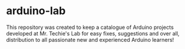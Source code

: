 # arduino-lab
This repository was created to keep a catalogue of Arduino projects developed at Mr. Techie's Lab for easy fixes, suggestions and over all, distribution to all passionate new and experienced Arduino learners!
